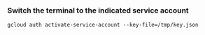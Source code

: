 ### Switch the terminal to the indicated service account

`gcloud auth activate-service-account --key-file=/tmp/key.json`

